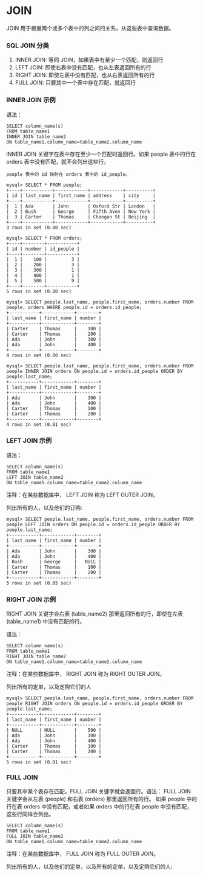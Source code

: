 JOIN
===

JOIN 用于根据两个或多个表中的列之间的关系，从这些表中查询数据。

### SQL JOIN 分类

1. INNER JOIN: 等同 JOIN，如果表中有至少一个匹配，则返回行
2. LEFT JOIN: 即使右表中没有匹配，也从左表返回所有的行
3. RIGHT JOIN: 即使左表中没有匹配，也从右表返回所有的行
4. FULL JOIN: 只要其中一个表中存在匹配，就返回行

### INNER JOIN 示例

语法：

```
SELECT column_name(s)
FROM table_name1
INNER JOIN table_name2
ON table_name1.column_name=table_name2.column_name
```
INNER JOIN 关键字在表中存在至少一个匹配时返回行。如果 people 表中的行在 orders 表中没有匹配，就不会列出这些行。

```
people 表中的 id 映射在 orders 表中的 id_people。

mysql> SELECT * FROM people;
+----+-----------+------------+------------+----------+
| id | last_name | first_name | address    | city     |
+----+-----------+------------+------------+----------+
|  1 | Ada       | John       | Oxford Str | London   |
|  2 | Bush      | George     | Fifth Aven | New York |
|  3 | Carter    | Thomas     | Changan St | Beijing  |
+----+-----------+------------+------------+----------+
3 rows in set (0.00 sec)

mysql> SELECT * FROM orders;
+----+--------+-----------+
| id | number | id_people |
+----+--------+-----------+
|  1 |    100 |         3 |
|  2 |    200 |         3 |
|  3 |    300 |         1 |
|  4 |    400 |         1 |
|  5 |    500 |         9 |
+----+--------+-----------+
5 rows in set (0.00 sec)

mysql> SELECT people.last_name, people.first_name, orders.number FROM people, orders WHERE people.id = orders.id_people;
+-----------+------------+--------+
| last_name | first_name | number |
+-----------+------------+--------+
| Carter    | Thomas     |    100 |
| Carter    | Thomas     |    200 |
| Ada       | John       |    300 |
| Ada       | John       |    400 |
+-----------+------------+--------+
4 rows in set (0.00 sec)

mysql> SELECT people.last_name, people.first_name, orders.number FROM people INNER JOIN orders ON people.id = orders.id_people ORDER BY people.last_name;
+-----------+------------+--------+
| last_name | first_name | number |
+-----------+------------+--------+
| Ada       | John       |    300 |
| Ada       | John       |    400 |
| Carter    | Thomas     |    100 |
| Carter    | Thomas     |    200 |
+-----------+------------+--------+
4 rows in set (0.01 sec)
```

### LEFT JOIN 示例

语法：

```
SELECT column_name(s)
FROM table_name1
LEFT JOIN table_name2
ON table_name1.column_name=table_name2.column_name
```

注释：在某些数据库中， LEFT JOIN 称为 LEFT OUTER JOIN。

列出所有的人，以及他们的订购:

```
mysql> SELECT people.last_name, people.first_name, orders.number FROM people LEFT JOIN orders ON people.id = orders.id_people ORDER BY people.last_name;
+-----------+------------+--------+
| last_name | first_name | number |
+-----------+------------+--------+
| Ada       | John       |    300 |
| Ada       | John       |    400 |
| Bush      | George     |   NULL |
| Carter    | Thomas     |    100 |
| Carter    | Thomas     |    200 |
+-----------+------------+--------+
5 rows in set (0.05 sec)
```

### RIGHT JOIN 示例

RIGHT JOIN 关键字会右表 (table_name2) 那里返回所有的行，即使在左表 (table_name1) 中没有匹配的行。

语法：

```
SELECT column_name(s)
FROM table_name1
RIGHT JOIN table_name2
ON table_name1.column_name=table_name2.column_name
```

注释：在某些数据库中， RIGHT JOIN 称为 RIGHT OUTER JOIN。

列出所有的定单，以及定购它们的人

```
mysql> SELECT people.last_name, people.first_name, orders.number FROM people RIGHT JOIN orders ON people.id = orders.id_people ORDER BY people.last_name;
+-----------+------------+--------+
| last_name | first_name | number |
+-----------+------------+--------+
| NULL      | NULL       |    500 |
| Ada       | John       |    300 |
| Ada       | John       |    400 |
| Carter    | Thomas     |    100 |
| Carter    | Thomas     |    200 |
+-----------+------------+--------+
5 rows in set (0.01 sec)
```

### FULL JOIN

只要其中某个表存在匹配，FULL JOIN 关键字就会返回行。语法：
FULL JOIN 关键字会从左表 (people) 和右表 (orders) 那里返回所有的行。
如果 people 中的行在表 orders 中没有匹配，或者如果 orders 中的行在表 people 中没有匹配，这些行同样会列出。

```
SELECT column_name(s)
FROM table_name1
FULL JOIN table_name2
ON table_name1.column_name=table_name2.column_name
```

注释：在某些数据库中， FULL JOIN 称为 FULL OUTER JOIN。

列出所有的人，以及他们的定单，以及所有的定单，以及定购它们的人:

```

```

